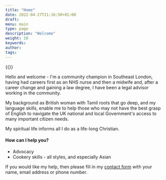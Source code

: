 ```yaml
---
title: "Home"
date: 2022-04-27T21:16:50+01:00
draft:
menu: main
type: page
description: "Welcome"
weight: 10
keywords:
author:
tags:
---
```


{{<floatimageright img="img/nalinie_portrait_250.jpg" text="Nalinie Santhamoorthy">}}

Hello and welcome - I'm a community champion in Southeast London, having had careers first as an NHS nurse and then a midwife and, after a career change and gaining a law degree, I have been a legal advisor working in the community. 

My background as British woman with Tamil roots that go deep, and my language skills, enable me to help those who may not have the best grasp of English to navigate the UK national and local Government's access to many important citizen needs. 

My spiritual life informs all I do as a life-long Christian. 

#### How can I help you?
  - Advocacy 
  - Cookery skills - all styles, and especially Asian

If you would like my help, then please fill in my [contact form](formnotfound) with your name, email address or phone number.
